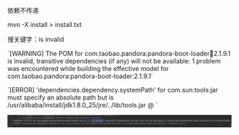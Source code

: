 依赖不传递

mvn -X install > install.txt

搜关键字：is invalid

\`[WARNING] The POM for com.taobao.pandora:pandora-boot-loader:jar:2.1.9.1 is invalid, transitive dependencies (if any) will not be available: 1 problem was encountered while building the effective model for com.taobao.pandora:pandora-boot-loader:2.1.9.1\`

\`[ERROR] 'dependencies.dependency.systemPath' for com.sun:tools:jar must specify an absolute path but is /usr/alibaba/install/jdk1.8.0\_25/jre/../lib/tools.jar @ \`

![image.png](assert/1598250512945-b880da6f-a33e-4b28-bf15-61d2d73af9c9.png)